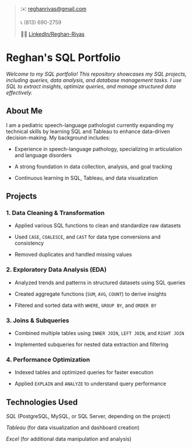 
> :envelope: reghanrivas@gmail.com
> 
> :telephone_receiver: (813) 690-2759
>
> :woman_technologist: [LinkedIn/Reghan-Rivas](www.linkedin.com/in/reghan-rivas)


# Reghan's SQL Portfolio
_Welcome to my SQL portfolio! This repository showcases my SQL projects, including queries, data analysis, and database management tasks. I use SQL to extract insights, optimize queries, and manage structured data effectively._

## About Me

I am a pediatric speech-language pathologist currently expanding my technical skills by learning SQL and Tableau to enhance data-driven decision-making. My background includes:

- Experience in speech-language pathology, specializing in articulation and language disorders

- A strong foundation in data collection, analysis, and goal tracking

- Continuous learning in SQL, Tableau, and data visualization

## Projects

### 1. Data Cleaning & Transformation

- Applied various SQL functions to clean and standardize raw datasets

- Used `CASE`, `COALESCE`, and `CAST` for data type conversions and consistency

- Removed duplicates and handled missing values

### 2. Exploratory Data Analysis (EDA)

- Analyzed trends and patterns in structured datasets using SQL queries

- Created aggregate functions (`SUM`, `AVG`, `COUNT`) to derive insights

- Filtered and sorted data with `WHERE`, `GROUP BY`, and `ORDER BY`

### 3. Joins & Subqueries

- Combined multiple tables using `INNER JOIN`, `LEFT JOIN`, and `RIGHT JOIN`

- Implemented subqueries for nested data extraction and filtering

### 4. Performance Optimization

- Indexed tables and optimized queries for faster execution

- Applied `EXPLAIN` and `ANALYZE` to understand query performance

## Technologies Used

*SQL* (PostgreSQL, MySQL, or SQL Server, depending on the project)

*Tableau* (for data visualization and dashboard creation)

*Excel* (for additional data manipulation and analysis)
